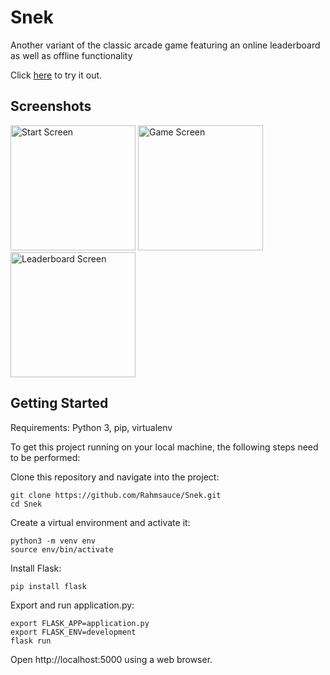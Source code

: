 # Snek
Another variant of the classic arcade game featuring an online leaderboard as well as offline functionality

Click [here](https://rahm.pythonanywhere.com/snek/) to try it out.


## Screenshots
<img src="https://user-images.githubusercontent.com/53840228/68999948-49a12380-08c8-11ea-906a-ac69863bad17.png" alt="Start Screen" width="200"/> <img src="https://user-images.githubusercontent.com/53840228/68999798-1eb5d000-08c6-11ea-9bf0-846b35ddc434.png" alt="Game Screen" width="200"/> <img src="https://user-images.githubusercontent.com/53840228/68999949-49a12380-08c8-11ea-97e3-df8b5a7d5935.png" alt="Leaderboard Screen" width="200"/>


## Getting Started
Requirements: Python 3, pip, virtualenv 

To get this project running on your local machine, the following steps need to be performed:

Clone this repository and navigate into the project:
```
git clone https://github.com/Rahmsauce/Snek.git
cd Snek
```

Create a virtual environment and activate it:
```
python3 -m venv env
source env/bin/activate
```

Install Flask:
```
pip install flask
```

Export and run application.py:
```
export FLASK_APP=application.py
export FLASK_ENV=development
flask run
```

Open http://localhost:5000 using a web browser.
